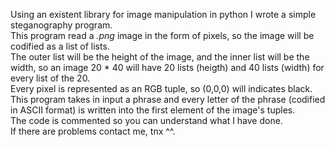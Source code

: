 Using an existent library for image manipulation in python I wrote a simple steganography program.\
This program read a *.png* image in the form of pixels, so the image will be codified as a list of lists.\
The outer list will be the height of the image, and the inner list will be the width, so an image 20 * 40 will have 20 lists (heigth) and 40 lists (width) for every list of the 20.\
Every pixel is represented as an RGB tuple, so (0,0,0) will indicates black.\
This program takes in input a phrase and every letter of the phrase (codified in ASCII format) is written into the first element of the image's tuples.\
The code is commented so you can understand what I have done.\
If there are problems contact me, tnx ^^.
